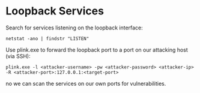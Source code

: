 # Loopback Services

Search for services listening on the loopback interface:

```text
netstat -ano | findstr "LISTEN"
```

Use plink.exe to forward the loopback port to a port on our attacking host \(via SSH\):

```text
plink.exe -l <attacker-username> -pw <attacker-password> <attacker-ip> -R <attacker-port>:127.0.0.1:<target-port>
```

no we can scan the services on our own ports for vulnerabilities.

